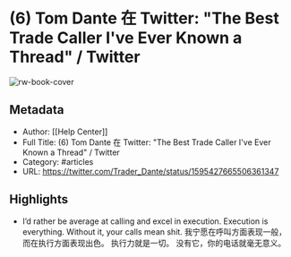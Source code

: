 # (6) Tom Dante 在 Twitter: "The Best Trade Caller I've Ever Known a Thread" / Twitter

![rw-book-cover](https://readwise-assets.s3.amazonaws.com/static/images/article0.00998d930354.png)

## Metadata
- Author: [[Help Center]]
- Full Title: (6) Tom Dante 在 Twitter: "The Best Trade Caller I've Ever Known a Thread" / Twitter
- Category: #articles
- URL: https://twitter.com/Trader_Dante/status/1595427665506361347

## Highlights
- I’d rather be average at calling and excel in execution. Execution is everything. Without it, your calls mean shit. 我宁愿在呼叫方面表现一般，而在执行方面表现出色。 执行力就是一切。 没有它，你的电话就毫无意义。
